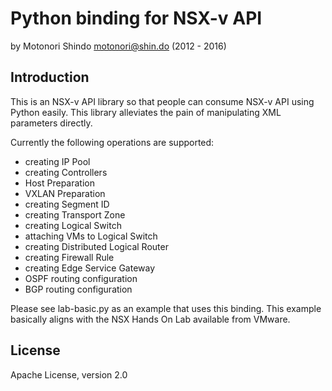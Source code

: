 Python binding for NSX-v API
============================

by Motonori Shindo <motonori@shin.do> (2012 - 2016)

Introduction
------------

This is an NSX-v API library so that people can consume NSX-v API using Python 
easily. This library alleviates the pain of manipulating XML parameters
directly.

Currently the following operations are supported:

 * creating IP Pool
 * creating Controllers
 * Host Preparation
 * VXLAN Preparation
 * creating Segment ID
 * creating Transport Zone
 * creating Logical Switch
 * attaching VMs to Logical Switch
 * creating Distributed Logical Router
 * creating Firewall Rule
 * creating Edge Service Gateway
 * OSPF routing configuration
 * BGP routing configuration
 
Please see lab-basic.py as an example that uses this binding. This example
basically aligns with the NSX Hands On Lab available from VMware.

License
-------

Apache License, version 2.0


